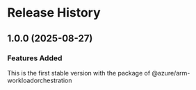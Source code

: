 # Release History
    
## 1.0.0 (2025-08-27)

### Features Added

This is the first stable version with the package of @azure/arm-workloadorchestration

